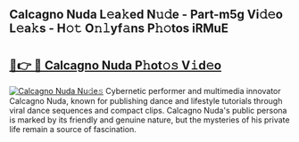 ## Calcagno Nuda L𝚎a𝚔ed N𝚞𝚍e - Part-m5g Vi𝚍𝚎o L𝚎a𝚔s - H𝚘𝚝 O𝚗𝚕yf𝚊ns P𝚑𝚘tos iRMuE

# <h2><a href="http://kf35tfc.oniu.top/?m=Calcagno+Nuda">🔗👉 🔴 Calcagno Nuda P𝚑ot𝚘𝚜 V𝚒d𝚎o</a></h2>

[![Calcagno Nuda Nu𝚍e𝚜](https://i.imgur.com/0qMVB7G.gif)](http://kf35tfc.oniu.top/?m=Calcagno+Nuda)
Cybernetic performer and multimedia innovator Calcagno Nuda, known for publishing dance and lifestyle tutorials through viral dance sequences and compact clips. Calcagno Nuda's public persona is marked by its friendly and genuine nature, but the mysteries of his private life remain a source of fascination.  
